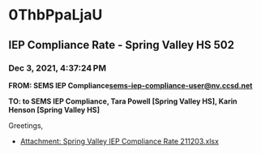 # 0ThbPpaLjaU
## IEP Compliance Rate - Spring Valley HS 502
### Dec 3, 2021, 4:37:24 PM
**FROM: SEMS IEP Compliance<sems-iep-compliance-user@nv.ccsd.net>**

**TO: to SEMS IEP Compliance, Tara Powell [Spring Valley HS], Karin Henson [Spring Valley HS]**


Greetings,  





* [Attachment: Spring Valley IEP Compliance Rate 211203.xlsx](0ThbPpaLjaU-attachment-1.xlsx)
